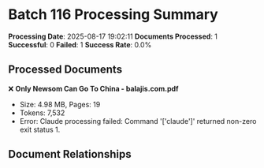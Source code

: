# Batch 116 Processing Summary

**Processing Date**: 2025-08-17 19:02:11
**Documents Processed**: 1
**Successful**: 0
**Failed**: 1
**Success Rate**: 0.0%

## Processed Documents

❌ **Only Newsom Can Go To China - balajis.com.pdf**
   - Size: 4.98 MB, Pages: 19
   - Tokens: 7,532
   - Error: Claude processing failed: Command '['claude']' returned non-zero exit status 1.

## Document Relationships
